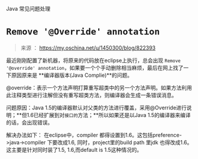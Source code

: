 

Java 常见问题处理

# `Remove '@Override' annotation`
> 来源 ： https://my.oschina.net/u/1450300/blog/822393

最近刚刚配置了新机器，将原来的代码放在eclipse上执行，总会出现 `Remove '@override' annotation`，如果要一个个手动删除相当麻烦，最后在网上找了一下原因原来是 **编译器版本(Java Complie)**的问题。

@override：表示一个方法声明打算重写超类中的另一个方法声明。如果方法利用此注释类型进行注解但没有重写超类方法，则编译器会生成一条错误消息。

问题原因：Java 1.5的编译器默认对父类的方法进行覆盖，采用@Override进行说明；**但1.6已经扩展到对`接口的`方法；**所以如果还是以Java 1.5的编译器来编译的话，会出现错误。

解决办法如下：
在eclipse中，compiler 都得设置到1.6。这包括preference->java->compiler 下要改成1.6, 同时，project里的build path 里jdk 也得改成1.6。 这主要是针对同时装了1.5, 1.6,而default is 1.5这种情况的。
